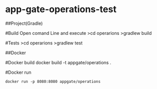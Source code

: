 # app-gate-operations-test

##Project(Gradle)

#Build
Open comand Line and execute
	>cd operarions
	>gradlew build
	
#Tests
	>cd operarions
	>gradlew test
	
	
##Docker

#Docker build
	docker build -t appgate/operations .
	
#Docker run

	docker run -p 8080:8080 appgate/operations
